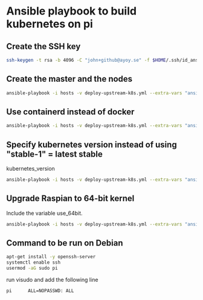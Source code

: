 # Ansible playbook to build kubernetes on pi

## Create the SSH key
```bash
ssh-keygen -t rsa -b 4096 -C "john+github@ayoy.se" -f $HOME/.ssh/id_ansible
```

## Create the master and the nodes
```bash
ansible-playbook -i hosts -v deploy-upstream-k8s.yml --extra-vars "ansible_become_pass=raspberry"
```

## Use containerd instead of docker
```bash
ansible-playbook -i hosts -v deploy-upstream-k8s.yml --extra-vars "ansible_become_pass=raspberry container_env=containerd"
```

## Specify kubernetes version instead of using "stable-1" = latest stable
kubernetes_version
```bash
ansible-playbook -i hosts -v deploy-upstream-k8s.yml --extra-vars "ansible_become_pass=raspberry kubernetes_version=1.19.5"
```

## Upgrade Raspian to 64-bit kernel
Include the variable use_64bit.

```bash
ansible-playbook -i hosts -v deploy-upstream-k8s.yml --extra-vars "ansible_become_pass=raspberry use_64bit=true"
```

## Command to be run on Debian
```bash
apt-get install -y openssh-server
systemctl enable ssh
usermod -aG sudo pi
```

run visudo and add the following line
```
pi      ALL=NOPASSWD: ALL
```
